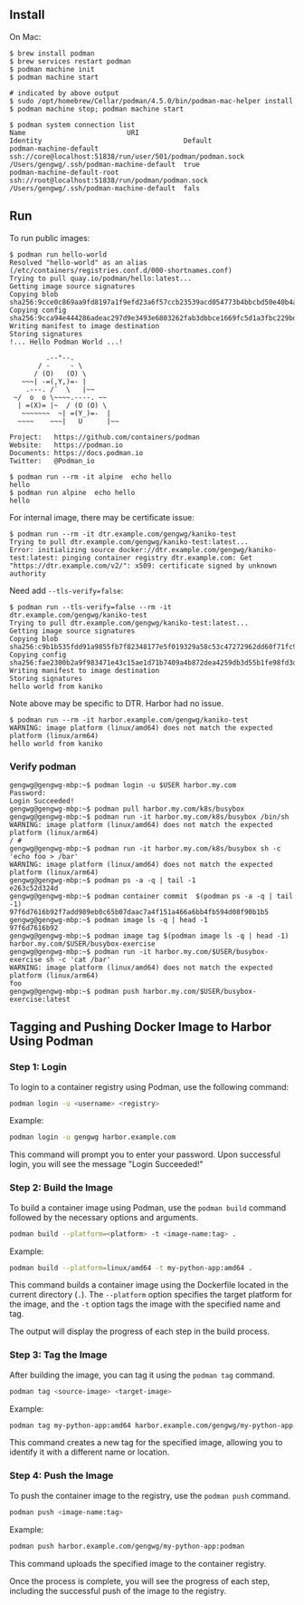 ## Install

On Mac:

```
$ brew install podman
$ brew services restart podman
$ podman machine init
$ podman machine start

# indicated by above output
$ sudo /opt/homebrew/Cellar/podman/4.5.0/bin/podman-mac-helper install
$ podman machine stop; podman machine start

$ podman system connection list
Name                         URI                                                         Identity                                   Default
podman-machine-default       ssh://core@localhost:51838/run/user/501/podman/podman.sock  /Users/gengwg/.ssh/podman-machine-default  true
podman-machine-default-root  ssh://root@localhost:51838/run/podman/podman.sock           /Users/gengwg/.ssh/podman-machine-default  fals
```

## Run

To run public images:

```
$ podman run hello-world
Resolved "hello-world" as an alias (/etc/containers/registries.conf.d/000-shortnames.conf)
Trying to pull quay.io/podman/hello:latest...
Getting image source signatures
Copying blob sha256:9cce0c869aa9fd8197a1f9efd23a6f57ccb23539acd054773b4bbcbd50e40b4a
Copying config sha256:9cca94e444286adeac297d9e3493e6803262fab3dbbce1669fc5d1a3fbc229bd
Writing manifest to image destination
Storing signatures
!... Hello Podman World ...!

         .--"--.
       / -     - \
      / (O)   (O) \
   ~~~| -=(,Y,)=- |
    .---. /`  \   |~~
 ~/  o  o \~~~~.----. ~~
  | =(X)= |~  / (O (O) \
   ~~~~~~~  ~| =(Y_)=-  |
  ~~~~    ~~~|   U      |~~

Project:   https://github.com/containers/podman
Website:   https://podman.io
Documents: https://docs.podman.io
Twitter:   @Podman_io

$ podman run --rm -it alpine  echo hello
hello
$ podman run alpine  echo hello
hello
```

For internal image, there may be certificate issue:

```
$ podman run --rm -it dtr.example.com/gengwg/kaniko-test
Trying to pull dtr.example.com/gengwg/kaniko-test:latest...
Error: initializing source docker://dtr.example.com/gengwg/kaniko-test:latest: pinging container registry dtr.example.com: Get "https://dtr.example.com/v2/": x509: certificate signed by unknown authority
```

Need add `--tls-verify=false`:

```
$ podman run --tls-verify=false --rm -it dtr.example.com/gengwg/kaniko-test
Trying to pull dtr.example.com/gengwg/kaniko-test:latest...
Getting image source signatures
Copying blob sha256:c9b1b535fdd91a9855fb7f82348177e5f019329a58c53c47272962dd60f71fc9
Copying config sha256:fae2300b2a9f983471e43c15ae1d71b7409a4b872dea4259db3d55b1fe98fd3d
Writing manifest to image destination
Storing signatures
hello world from kaniko
```

Note above may be specific to DTR. Harbor had no issue.

```
$ podman run --rm -it harbor.example.com/gengwg/kaniko-test
WARNING: image platform (linux/amd64) does not match the expected platform (linux/arm64)
hello world from kaniko
```

### Verify podman

```
gengwg@gengwg-mbp:~$ podman login -u $USER harbor.my.com
Password:
Login Succeeded!
gengwg@gengwg-mbp:~$ podman pull harbor.my.com/k8s/busybox
gengwg@gengwg-mbp:~$ podman run -it harbor.my.com/k8s/busybox /bin/sh
WARNING: image platform (linux/amd64) does not match the expected platform (linux/arm64)
/ #
gengwg@gengwg-mbp:~$ podman run -it harbor.my.com/k8s/busybox sh -c 'echo foo > /bar'
WARNING: image platform (linux/amd64) does not match the expected platform (linux/arm64)
gengwg@gengwg-mbp:~$ podman ps -a -q | tail -1
e263c52d324d
gengwg@gengwg-mbp:~$ podman container commit  $(podman ps -a -q | tail -1)
97f6d7616b92f7add989eb0c65b07daac7a4f151a466a6bb4fb594d08f90b1b5
gengwg@gengwg-mbp:~$ podman image ls -q | head -1
97f6d7616b92
gengwg@gengwg-mbp:~$ podman image tag $(podman image ls -q | head -1) harbor.my.com/$USER/busybox-exercise
gengwg@gengwg-mbp:~$ podman run -it harbor.my.com/$USER/busybox-exercise sh -c 'cat /bar'
WARNING: image platform (linux/amd64) does not match the expected platform (linux/arm64)
foo
gengwg@gengwg-mbp:~$ podman push harbor.my.com/$USER/busybox-exercise:latest
```

## Tagging and Pushing Docker Image to Harbor Using Podman

### Step 1: Login

To login to a container registry using Podman, use the following command:

```bash
podman login -u <username> <registry>
```

Example:

```bash
podman login -u gengwg harbor.example.com
```

This command will prompt you to enter your password. Upon successful login, you will see the message "Login Succeeded!"

### Step 2: Build the Image

To build a container image using Podman, use the `podman build` command followed by the necessary options and arguments.

```bash
podman build --platform=<platform> -t <image-name:tag> .
```

Example:

```bash
podman build --platform=linux/amd64 -t my-python-app:amd64 .
```

This command builds a container image using the Dockerfile located in the current directory (`.`). The `--platform` option specifies the target platform for the image, and the `-t` option tags the image with the specified name and tag.

The output will display the progress of each step in the build process.

### Step 3: Tag the Image

After building the image, you can tag it using the `podman tag` command.

```bash
podman tag <source-image> <target-image>
```

Example:

```bash
podman tag my-python-app:amd64 harbor.example.com/gengwg/my-python-app:podman
```

This command creates a new tag for the specified image, allowing you to identify it with a different name or location.

### Step 4: Push the Image

To push the container image to the registry, use the `podman push` command.

```bash
podman push <image-name:tag>
```

Example:

```bash
podman push harbor.example.com/gengwg/my-python-app:podman
```

This command uploads the specified image to the container registry.

Once the process is complete, you will see the progress of each step, including the successful push of the image to the registry.

